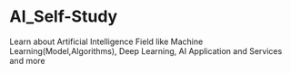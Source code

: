 # AI_Self-Study
Learn about Artificial Intelligence Field like Machine Learning(Model,Algorithms), Deep Learning, AI Application and Services and more
